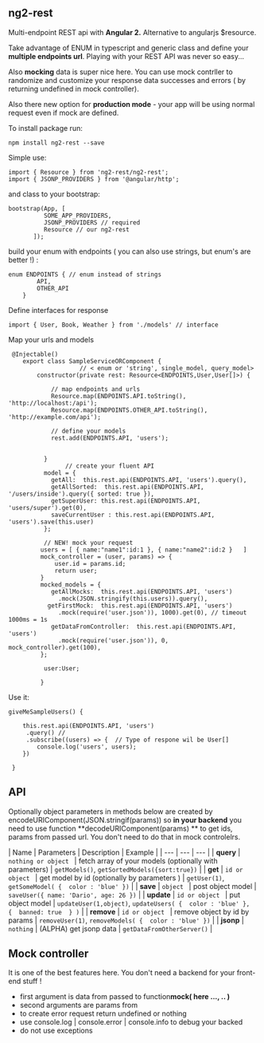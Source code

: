 ## ng2-rest ##

Multi-endpoint REST api with **Angular 2.** Alternative to angularjs $resource.

Take advantage of ENUM in typescript and generic class and
define your **multiple endpoints url**. Playing with your REST
API was never so easy...

Also **mocking** data is super nice here. You can use mock contrller to randomize
and customize your response data successes and errors ( by returning undefined in
mock controller). 

Also there new option for **production mode** -
your app will be using normal request even if mock are defined.



To install package run:

    npm install ng2-rest --save




Simple use:


    import { Resource } from 'ng2-rest/ng2-rest';
    import { JSONP_PROVIDERS } from '@angular/http';
    
and class to your bootstrap:

    bootstrap(App, [
              SOME_APP_PROVIDERS, 
              JSONP_PROVIDERS // required  
              Resource // our ng2-rest
           ]);

build your enum with endpoints ( you can also use strings, but enum's are better !) :
	
    enum ENDPOINTS { // enum instead of strings
    	    API,
    	    OTHER_API
    	}


Define interfaces for response

    import { User, Book, Weather } from './models' // interface

Map your urls and models
   
     @Injectable()
        export class SampleServiceORComponent { 
                        // < enum or 'string', single_model, query_model>
            constructor(private rest: Resource<ENDPOINTS,User,User[]>) {
            
	            // map endpoints and urls
                Resource.map(ENDPOINTS.API.toString(), 'http://localhost:/api');
				Resource.map(ENDPOINTS.OTHER_API.toString(), 'http://example.com/api');
				
				// define your models  
                rest.add(ENDPOINTS.API, 'users'); 
                
                
              }
                    // create your fluent API
              model = {
                getAll:  this.rest.api(ENDPOINTS.API, 'users').query(),
                getAllSorted:  this.rest.api(ENDPOINTS.API, '/users/inside').query({ sorted: true }),
                getSuperUser: this.rest.api(ENDPOINTS.API, 'users/super').get(0),
                saveCurrentUser : this.rest.api(ENDPOINTS.API, 'users').save(this.user)
              };

              // NEW! mock your request
		     users = [ { name:"name1":id:1 }, { name:"name2":id:2 }   ]
			 mock_controller = (user, params) => { 
			     user.id = params.id;
			     return user; 
			 }
             mocked_models = {
                getAllMocks:  this.rest.api(ENDPOINTS.API, 'users')
                  .mock(JSON.stringify(this.users)).query(),
               getFirstMock:  this.rest.api(ENDPOINTS.API, 'users')
                  .mock(require('user.json')), 1000).get(0), // timeout 1000ms = 1s
                getDataFromController:  this.rest.api(ENDPOINTS.API, 'users')
                  .mock(require('user.json')), 0, mock_controller).get(100),
             };

              user:User;
              
             }

Use it:
		

    giveMeSampleUsers() {
    
 		this.rest.api(ENDPOINTS.API, 'users')
		 .query() // 
		 .subscribe((users) => {  // Type of respone wil be User[] 
            console.log('users', users);
        })
        
     }
		


API
---------------
Optionally object parameters in methods below are created by encodeURIComponent(JSON.stringif(params)) so **in your backend** you need to use function **decodeURIComponent(params) **  to get ids, params from passed url. You don't need to do that in mock controlelrs.

| Name | Parameters  | Description | Example | 
| --- | --- | --- |
| **query** | `nothing or object ` |  fetch array of your models (optionally with parameters) | `getModels()`, `getSortedModels({sort:true})` |
| **get** | `id or object ` |   get model by id  (optionally by parameters ) | `getUser(1)`, `getSomeModel( {  color : 'blue' })` |
| **save** | `object ` |   post object model | `saveUser({ name: 'Dario', age: 26 })`  |
| **update** | `id or object ` |   put object model | `updateUser(1,object)`, `updateUsers( {  color : 'blue' },  {  banned: true  } )` |
| **remove** | `id or object ` |   remove object by id by params | `removeUser(1)`, `removeModels( {  color : 'blue' })` |
| **jsonp** | `nothing` |   (ALPHA) get jsonp data | `getDataFromOtherServer()` |



Mock controller
-------

It is one of the best features here. You don't need a backend for your front-end stuff ! 

 - first argument is data from  passed to function**mock( here ..., .. )**
 - second arguments are params from 
 - to create error request return undefined or nothing
 - use console.log | console.error | console.info to debug your backed
 - do not use exceptions

